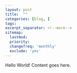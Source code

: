 ```yaml
---
layout: post
title:  ""
categories: [blog, ]
tags: 
excerpt_separator: <!--more-->
sitemap:
  lastmod: 
  priority: 
  changefreq: 'monthly'
  exclude: 'yes'
---
```

Hello World! Content goes here. 
